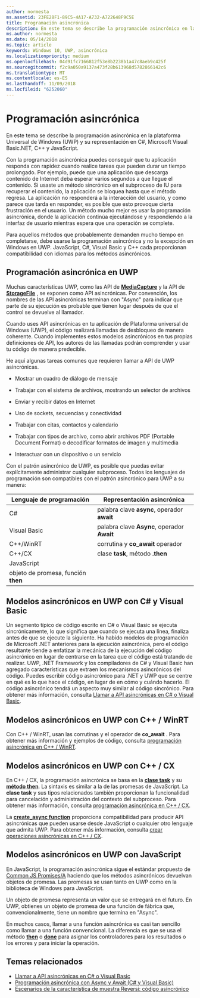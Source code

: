 ```yaml
---
author: normesta
ms.assetid: 23FE28F1-89C5-4A17-A732-A722648F9C5E
title: Programación asincrónica
description: En este tema se describe la programación asincrónica en la plataforma Universal de Windows (UWP) y su representación en C#, Microsoft Visual Basic.NET, C++ y JavaScript.
ms.author: normesta
ms.date: 05/14/2018
ms.topic: article
keywords: Windows 10, UWP, asincrónica
ms.localizationpriority: medium
ms.openlocfilehash: 04d91fc7166812f53e8b2238b1a47c8aeb9c425f
ms.sourcegitcommit: f2c9a050a9137a473f28b613968d5782866142c6
ms.translationtype: MT
ms.contentlocale: es-ES
ms.lasthandoff: 11/09/2018
ms.locfileid: "6252060"
---
```

# <a name="asynchronous-programming"></a>Programación asincrónica
En este tema se describe la programación asincrónica en la plataforma Universal de Windows (UWP) y su representación en C#, Microsoft Visual Basic.NET, C++ y JavaScript.

Con la programación asincrónica puedes conseguir que tu aplicación responda con rapidez cuando realice tareas que pueden durar un tiempo prolongado. Por ejemplo, puede que una aplicación que descarga contenido de Internet deba esperar varios segundos a que llegue el contenido. Si usaste un método sincrónico en el subproceso de IU para recuperar el contenido, la aplicación se bloquea hasta que el método regresa. La aplicación no responderá a la interacción del usuario, y como parece que tarda en responder, es posible que esto provoque cierta frustración en el usuario. Un método mucho mejor es usar la programación asincrónica, donde la aplicación continúa ejecutándose y respondiendo a la interfaz de usuario mientras espera que una operación se complete.

Para aquellos métodos que probablemente demanden mucho tiempo en completarse, debe usarse la programación asincrónica y no la excepción en Windows en UWP. JavaScript, C#, Visual Basic y C++ cada proporcionan compatibilidad con idiomas para los métodos asincrónicos.

## <a name="asynchronous-programming-in-the-uwp"></a>Programación asincrónica en UWP
Muchas características UWP, como las API de [**MediaCapture**](https://msdn.microsoft.com/library/windows/apps/BR241124) y la API de [**StorageFile**](https://msdn.microsoft.com/library/windows/apps/BR227171) , se exponen como API asincrónicas. Por convención, los nombres de las API asincrónicas terminan con "Async" para indicar que parte de su ejecución es probable que tienen lugar después de que el control se devuelve al llamador.

Cuando uses API asincrónicas en tu aplicación de Plataforma universal de Windows (UWP), el código realizará llamadas de desbloqueo de manera coherente. Cuando implementes estos modelos asincrónicos en tus propias definiciones de API, los autores de las llamadas podrán comprender y usar tu código de manera predecible.

He aquí algunas tareas comunes que requieren llamar a API de UWP asincrónicas.

-   Mostrar un cuadro de diálogo de mensaje

-   Trabajar con el sistema de archivos, mostrando un selector de archivos

-   Enviar y recibir datos en Internet

-   Uso de sockets, secuencias y conectividad

-   Trabajar con citas, contactos y calendario

-   Trabajar con tipos de archivo, como abrir archivos PDF (Portable Document Format) o decodificar formatos de imagen y multimedia

-   Interactuar con un dispositivo o un servicio

Con el patrón asincrónico de UWP, es posible que puedas evitar explícitamente administrar cualquier subproceso. Todos los lenguajes de programación son compatibles con el patrón asincrónico para UWP a su manera:

| Lenguaje de programación | Representación asincrónica           |
|----------------------|---------------------------------------|
| C#                   | palabra clave **async**, operador **await** |
| Visual Basic         | palabra clave **Async**, operador **Await** |
| C++/WinRT            | corrutina y **co_await** operador  |
| C++/CX               | clase **task**, método **.then**      |
| JavaScript           | 
objeto de promesa, función **then**     |

## <a name="asynchronous-patterns-in-uwp-using-c-and-visual-basic"></a>Modelos asincrónicos en UWP con C# y Visual Basic
Un segmento típico de código escrito en C# o Visual Basic se ejecuta sincrónicamente, lo que significa que cuando se ejecuta una línea, finaliza antes de que se ejecute la siguiente. Ha habido modelos de programación de Microsoft .NET anteriores para la ejecución asincrónica, pero el código resultante tiende a enfatizar la mecánica de la ejecución del código asincrónico en lugar de centrarse en la tarea que el código está tratando de realizar. UWP, .NET Framework y los compiladores de C# y Visual Basic han agregado características que extraen los mecanismos asincrónicos del código. Puedes escribir código asincrónico para .NET y UWP que se centre en qué es lo que hace el código, en lugar de en cómo y cuándo hacerlo. El código asincrónico tendrá un aspecto muy similar al código sincrónico. Para obtener más información, consulta [Llamar a API asincrónicas en C# o Visual Basic](call-asynchronous-apis-in-csharp-or-visual-basic.md).

## <a name="asynchronous-patterns-in-uwp-with-cwinrt"></a>Modelos asincrónicos en UWP con C++ / WinRT
Con C++ / WinRT, usan las corrutinas y el operador de **co_await** . Para obtener más información y ejemplos de código, consulta [programación asincrónica en C++ / WinRT](../cpp-and-winrt-apis/concurrency.md).

## <a name="asynchronous-patterns-in-uwp-with-ccx"></a>Modelos asincrónicos en UWP con C++ / CX
En C++ / CX, la programación asincrónica se basa en la [**clase task**](https://msdn.microsoft.com/library/windows/apps/xaml/hh750113.aspx) y su [**método then**](https://msdn.microsoft.com/library/windows/apps/xaml/hh750044.aspx). La sintaxis es similar a la de las promesas de JavaScript. La **clase task** y sus tipos relacionados también proporcionan la funcionalidad para cancelación y administración del contexto del subproceso. Para obtener más información, consulta [programación asincrónica en C++ / CX](asynchronous-programming-in-cpp-universal-windows-platform-apps.md).

La [**create\_async function**](https://msdn.microsoft.com/library/windows/apps/xaml/hh750102.aspx) proporciona compatibilidad para producir API asincrónicas que pueden usarse desde JavaScript o cualquier otro lenguaje que admita UWP. Para obtener más información, consulta [crear operaciones asincrónicas en C++ / CX](https://msdn.microsoft.com/library/windows/apps/xaml/hh750082.aspx).

## <a name="asynchronous-patterns-in-uwp-using-javascript"></a>Modelos asincrónicos en UWP con JavaScript
En JavaScript, la programación asincrónica sigue el estándar propuesto de [Common JS Promises/A](http://wiki.commonjs.org/wiki/Promises/A) haciendo que los métodos asincrónicos devuelvan objetos de promesa. Las promesas se usan tanto en UWP como en la biblioteca de Windows para JavaScript.

Un objeto de promesa representa un valor que se entregará en el futuro. En UWP, obtienes un objeto de promesa de una función de fábrica que, convencionalmente, tiene un nombre que termina en "Async".

En muchos casos, llamar a una función asincrónica es casi tan sencillo como llamar a una función convencional. La diferencia es que se usa el método [**then**](https://msdn.microsoft.com/library/windows/apps/BR229728) o [**done**](https://msdn.microsoft.com/library/windows/apps/Hh701079) para asignar los controladores para los resultados o los errores y para iniciar la operación.

## <a name="related-topics"></a>Temas relacionados
* [Llamar a API asincrónicas en C# o Visual Basic](call-asynchronous-apis-in-csharp-or-visual-basic.md)
* [Programación asincrónica con Async y Await (C# y Visual Basic)](http://msdn.microsoft.com/library/hh191443(vs.110).aspx)
* [Escenarios de la característica de muestra Reversi: código asincrónico](https://msdn.microsoft.com/library/windows/apps/xaml/jj712233.aspx#async)
